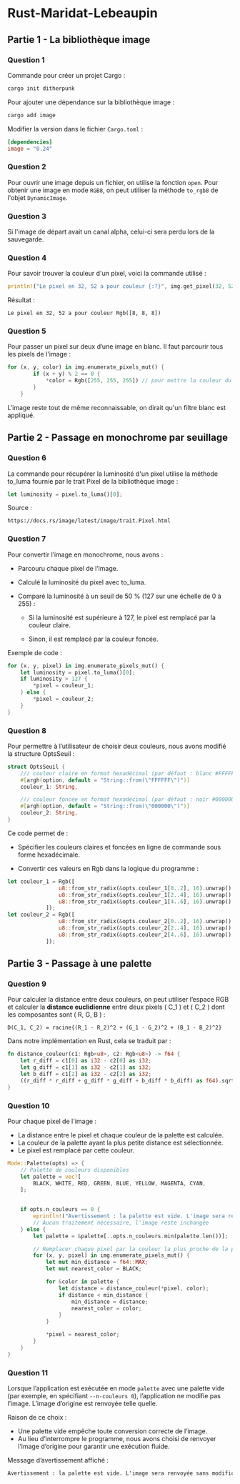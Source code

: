 # Rust-Maridat-Lebeaupin

## Partie 1 - La bibliothèque image

### Question 1


Commande pour créer un projet Cargo :

```sh
cargo init ditherpunk
```

Pour ajouter une dépendance sur la bibliothèque image :

```sh
cargo add image
```

Modifier la version dans le fichier `Cargo.toml` :
```toml
[dependencies]
image = "0.24"
```


### Question 2

Pour ouvrir une image depuis un fichier, on utilise la fonction `open`. Pour obtenir une image en mode `RGB8`, on peut utiliser la méthode `to_rgb8` de l'objet `DynamicImage`.

	
### Question 3

Si l'image de départ avait un canal alpha, celui-ci sera perdu lors de la sauvegarde.

### Question 4

Pour savoir trouver la couleur d'un pixel, voici la commande utilisé :
```rs
println!("Le pixel en 32, 52 a pour couleur {:?}", img.get_pixel(32, 52));
```

Résultat :
```
Le pixel en 32, 52 a pour couleur Rgb([8, 8, 8])
```

### Question 5

Pour passer un pixel sur deux d’une image en blanc. Il faut parcourir tous les pixels de l'image :
```rs
for (x, y, color) in img.enumerate_pixels_mut() {
        if (x + y) % 2 == 0 {
            *color = Rgb([255, 255, 255]) // pour mettre la couleur du pixel en blanc
        }
    }
```

L'image reste tout de même reconnaissable, on dirait qu'un filtre blanc est appliqué.

## Partie 2 - Passage en monochrome par seuillage

### Question 6

La commande pour récupérer la luminosité d'un pixel utilise la méthode to_luma fournie par le trait Pixel de la bibliothèque image :
```rs
let luminosity = pixel.to_luma()[0];
```

Source :

```
https://docs.rs/image/latest/image/trait.Pixel.html
```

### Question 7

Pour convertir l’image en monochrome, nous avons :

- Parcouru chaque pixel de l’image.

- Calculé la luminosité du pixel avec to_luma.

- Comparé la luminosité à un seuil de 50 % (127 sur une échelle de 0 à 255) :

  - Si la luminosité est supérieure à 127, le pixel est remplacé par la couleur claire.

  - Sinon, il est remplacé par la couleur foncée.

Exemple de code :
```rs
for (x, y, pixel) in img.enumerate_pixels_mut() {
    let luminosity = pixel.to_luma()[0];
    if luminosity > 127 {
        *pixel = couleur_1;
    } else {
        *pixel = couleur_2;
    }
}
```



### Question 8

Pour permettre à l’utilisateur de choisir deux couleurs, nous avons modifié la structure OptsSeuil :
```rs
struct OptsSeuil {
    /// couleur claire en format hexadécimal (par défaut : blanc #FFFFFF)
    #[argh(option, default = "String::from(\"FFFFFF\")")]
    couleur_1: String,

    /// couleur foncée en format hexadécimal (par défaut : noir #000000)
    #[argh(option, default = "String::from(\"000000\")")]
    couleur_2: String,
}
```

Ce code permet de :

- Spécifier les couleurs claires et foncées en ligne de commande sous forme hexadécimale.

- Convertir ces valeurs en Rgb<u8> dans la logique du programme :

```rs
let couleur_1 = Rgb([
                u8::from_str_radix(&opts.couleur_1[0..2], 16).unwrap(),
                u8::from_str_radix(&opts.couleur_1[2..4], 16).unwrap(),
                u8::from_str_radix(&opts.couleur_1[4..6], 16).unwrap(),
            ]);
let couleur_2 = Rgb([
                u8::from_str_radix(&opts.couleur_2[0..2], 16).unwrap(),
                u8::from_str_radix(&opts.couleur_2[2..4], 16).unwrap(),
                u8::from_str_radix(&opts.couleur_2[4..6], 16).unwrap(),
            ]);
```


## Partie 3 - Passage à une palette

### Question 9
Pour calculer la distance entre deux couleurs, on peut utiliser l’espace RGB et calculer la **distance euclidienne** entre deux pixels \( C_1 \) et \( C_2 \) dont les composantes sont \( R, G, B \) :

```
D(C_1, C_2) = racine{(R_1 - R_2)^2 + (G_1 - G_2)^2 + (B_1 - B_2)^2}
```

Dans notre implémentation en Rust, cela se traduit par :
```rust
fn distance_couleur(c1: Rgb<u8>, c2: Rgb<u8>) -> f64 {
    let r_diff = c1[0] as i32 - c2[0] as i32;
    let g_diff = c1[1] as i32 - c2[1] as i32;
    let b_diff = c1[2] as i32 - c2[2] as i32;
    ((r_diff * r_diff + g_diff * g_diff + b_diff * b_diff) as f64).sqrt()
}
```

### Question 10


Pour chaque pixel de l'image :

- La distance entre le pixel et chaque couleur de la palette est calculée.
- La couleur de la palette ayant la plus petite distance est sélectionnée.
- Le pixel est remplacé par cette couleur. 

```rust
Mode::Palette(opts) => {
    // Palette de couleurs disponibles
    let palette = vec![
        BLACK, WHITE, RED, GREEN, BLUE, YELLOW, MAGENTA, CYAN,
    ];

    
    if opts.n_couleurs == 0 {
        eprintln!("Avertissement : la palette est vide. L'image sera renvoyée sans modification.");
        // Aucun traitement nécessaire, l'image reste inchangée
    } else {
        let palette = &palette[..opts.n_couleurs.min(palette.len())];

        // Remplacer chaque pixel par la couleur la plus proche de la palette
        for (x, y, pixel) in img.enumerate_pixels_mut() {
            let mut min_distance = f64::MAX;
            let mut nearest_color = BLACK;

            for &color in palette {
                let distance = distance_couleur(*pixel, color);
                if distance < min_distance {
                    min_distance = distance;
                    nearest_color = color;
                }
            }

            *pixel = nearest_color;
        }
    }
}
```



### Question 11

Lorsque l’application est exécutée en mode `palette` avec une palette vide (par exemple, en spécifiant `--n-couleurs 0`), l’application ne modifie pas l’image. L’image d’origine est renvoyée telle quelle.

Raison de ce choix :
- Une palette vide empêche toute conversion correcte de l’image.
- Au lieu d’interrompre le programme, nous avons choisi de renvoyer l’image d’origine pour garantir une exécution fluide.

Message d’avertissement affiché :
```txt
Avertissement : la palette est vide. L'image sera renvoyée sans modification.
```
